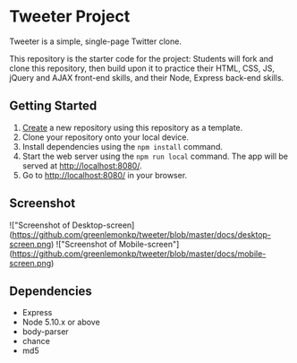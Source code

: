 # Tweeter Project

Tweeter is a simple, single-page Twitter clone.

This repository is the starter code for the project: Students will fork and clone this repository, then build upon it to practice their HTML, CSS, JS, jQuery and AJAX front-end skills, and their Node, Express back-end skills.

## Getting Started

1. [Create](https://docs.github.com/en/repositories/creating-and-managing-repositories/creating-a-repository-from-a-template) a new repository using this repository as a template.
2. Clone your repository onto your local device.
3. Install dependencies using the `npm install` command.
3. Start the web server using the `npm run local` command. The app will be served at <http://localhost:8080/>.
4. Go to <http://localhost:8080/> in your browser.

## Screenshot
!["Screenshot of Desktop-screen] (https://github.com/greenlemonkp/tweeter/blob/master/docs/desktop-screen.png)
!["Screenshot of Mobile-screen"] (https://github.com/greenlemonkp/tweeter/blob/master/docs/mobile-screen.png)

## Dependencies

- Express
- Node 5.10.x or above
- body-parser
- chance
- md5
  
